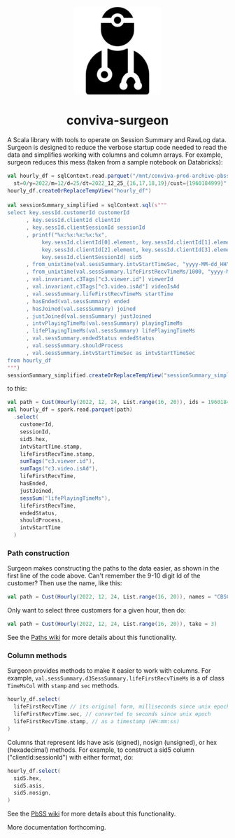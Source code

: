 <p align="center">
<img src="./media/surgeon-283.png" alt="" width="200" >
</p>

<h1 align="center"> conviva-surgeon</h1>

A Scala library with tools to operate on Session Summary and RawLog data. Surgeon is designed to reduce the verbose startup code needed to read the data and simplifies working with columns and column arrays. For example, surgeon reduces this mess (taken from a sample notebook on Databricks):

```scala
val hourly_df = sqlContext.read.parquet("/mnt/conviva-prod-archive-pbss-hourly/pbss/hourly/
  st=0/y=2022/m=12/d=25/dt=2022_12_25_{16,17,18,19}/cust={1960184999}")
hourly_df.createOrReplaceTempView("hourly_df")

val sessionSummary_simplified = sqlContext.sql(s"""
select key.sessId.customerId customerId
      , key.sessId.clientId clientId
      , key.sessId.clientSessionId sessionId
      , printf("%x:%x:%x:%x:%x",
           key.sessId.clientId[0].element, key.sessId.clientId[1].element,
           key.sessId.clientId[2].element, key.sessId.clientId[3].element,
           key.sessId.clientSessionId) sid5
      , from_unixtime(val.sessSummary.intvStartTimeSec, "yyyy-MM-dd_HH") date_hr
      , from_unixtime(val.sessSummary.lifeFirstRecvTimeMs/1000, "yyyy-MM-dd HH:mm:ss") startTimeUnix
      , val.invariant.c3Tags["c3.viewer.id"] viewerId
      , val.invariant.c3Tags["c3.video.isAd"] videoIsAd
      , val.sessSummary.lifeFirstRecvTimeMs startTime 
      , hasEnded(val.sessSummary) ended
      , hasJoined(val.sessSummary) joined
      , justJoined(val.sessSummary) justJoined
      , intvPlayingTimeMs(val.sessSummary) playingTimeMs 
      , lifePlayingTimeMs(val.sessSummary) lifePlayingTimeMs
      , val.sessSummary.endedStatus endedStatus
      , val.sessSummary.shouldProcess
      , val.sessSummary.intvStartTimeSec as intvStartTimeSec
from hourly_df
""")
sessionSummary_simplified.createOrReplaceTempView("sessionSummary_simplified")
```

to this:

``` scala
val path = Cust(Hourly(2022, 12, 24, List.range(16, 20)), ids = 1960184999)
val hourly_df = spark.read.parquet(path)
  .select(
    customerId, 
    sessionId, 
    sid5.hex, 
    intvStartTime.stamp,
    lifeFirstRecvTime.stamp, 
    sumTags("c3.viewer.id"),
    sumTags("c3.video.isAd"),
    lifeFirstRecvTime, 
    hasEnded, 
    justJoined, 
    sessSum("lifePlayingTimeMs"), 
    lifeFirstRecvTime, 
    endedStatus, 
    shouldProcess, 
    intvStartTime
  )
```

### Path construction

Surgeon makes constructing the paths to the data easier, as shown in the first
line of the code above. Can't remember the 9-10 digit Id of the customer? Then use the name, like this:

```scala 
val path = Cust(Hourly(2022, 12, 24, List.range(16, 20)), names = "CBSCom")
```

Only want to select three customers for a given hour, then do:

```scala 
val path = Cust(Hourly(2022, 12, 24, List.range(16, 20)), take = 3)
```

See the [Paths wiki](https://github.com/Conviva-Internal/conviva-surgeon/wiki/1-Paths-to-datasets) for more details about this functionality.

### Column methods

Surgeon provides methods to make it easier to work with columns.  For
example, `val.sessSummary.d3SessSummary.lifeFirstRecvTimeMs` is a 
of class `TimeMsCol` with `stamp` and `sec` methods. 

```scala 
hourly_df.select(
  lifeFirstRecvTime // its original form, milliseconds since unix epoch
  lifeFirstRecvTime.sec, // converted to seconds since unix epoch
  lifeFirstRecvTime.stamp, // as a timestamp (HH:mm:ss)
)
```

Columns that represent Ids have asis (signed), nosign (unsigned), or  hex (hexadecimal) methods. For example, to
construct a sid5 column ("clientId:sessionId") with either format, do:

```scala 
hourly_df.select(
  sid5.hex, 
  sid5.asis, 
  sid5.nosign, 
)
```

See the [PbSS wiki](https://github.com/Conviva-Internal/conviva-surgeon/wiki/2-Selecting-fields-with-methods) for more details about this functionality.


More documentation forthcoming. 

<!-- Please see the wiki page for descriptions of surgeon's features. --> 

